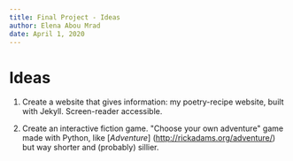 ```yaml
---
title: Final Project - Ideas
author: Elena Abou Mrad
date: April 1, 2020
---
```


# Ideas

1. Create a website that gives information: my poetry-recipe website, built with Jekyll. Screen-reader accessible.

2. Create an interactive fiction game. "Choose your own adventure" game made with Python, like [*Adventure*] (http://rickadams.org/adventure/) but way shorter and (probably) sillier. 

